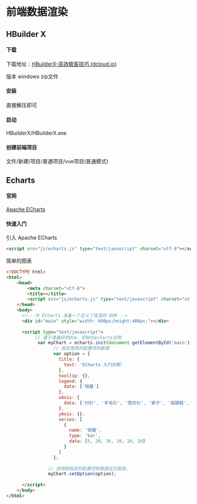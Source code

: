 # 前端数据渲染

## HBuilder X

#### 下载

下载地址：[HBuilderX-高效极客技巧 (dcloud.io)](https://www.dcloud.io/hbuilderx.html) 

版本 windows  zip文件

#### 安装

直接解压即可

#### 启动

HBuilderX/HBuilderX.exe



#### 创建前端项目

文件/新建/项目/普通项目/vue项目(普通模式)



## Echarts

#### 官网

[Apache ECharts](https://echarts.apache.org/zh/index.html) 

#### 快速入门

引入 Apache ECharts

``` html
<script src="js/echarts.js" type="text/javascript" charset="utf-8"></script>
```

简单的图表

``` html
<!DOCTYPE html>
<html>
	<head>
		<meta charset="utf-8">
		<title></title>
		<script src="js/echarts.js" type="text/javascript" charset="utf-8"></script>
	</head>
	<body>
	  <!-- 为 ECharts 准备一个定义了宽高的 DOM -->
	  <div id="main" style="width: 600px;height:400px;"></div>
	  
	  <script type="text/javascript">
	  	   // 基于准备好的dom，初始化echarts实例
	  	    var myChart = echarts.init(document.getElementById('main'));
			      // 指定图表的配置项和数据
			      var option = {
			        title: {
			          text: 'ECharts 入门示例'
			        },
			        tooltip: {},
			        legend: {
			          data: ['销量']
			        },
			        xAxis: {
			          data: ['衬衫', '羊毛衫', '雪纺衫', '裤子', '高跟鞋', '袜子']
			        },
			        yAxis: {},
			        series: [
			          {
			            name: '销量',
			            type: 'bar',
			            data: [5, 20, 36, 10, 10, 20]
			          }
			        ]
			      };
				  
				// 使用刚指定的配置项和数据显示图表。
				myChart.setOption(option);	  
			
	  </script>
	</body>
</html>

```













